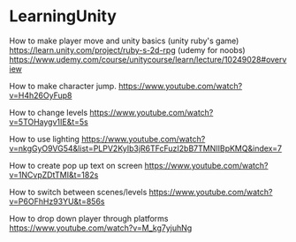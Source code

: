 # LearningUnity


How to make player move and unity basics
(unity ruby's game) https://learn.unity.com/project/ruby-s-2d-rpg
(udemy for noobs) https://www.udemy.com/course/unitycourse/learn/lecture/10249028#overview



How to make character jump.
https://www.youtube.com/watch?v=H4h26OyFup8



How to change levels https://www.youtube.com/watch?v=5TOHaygv1IE&t=5s




How to use lighting https://www.youtube.com/watch?v=nkgGyO9VG54&list=PLPV2KyIb3jR6TFcFuzI2bB7TMNIIBpKMQ&index=7


How to create pop up text on screen https://www.youtube.com/watch?v=1NCvpZDtTMI&t=182s


How to switch between scenes/levels https://www.youtube.com/watch?v=P6OFhHz93YU&t=856s


How to drop down player through platforms https://www.youtube.com/watch?v=M_kg7yjuhNg
